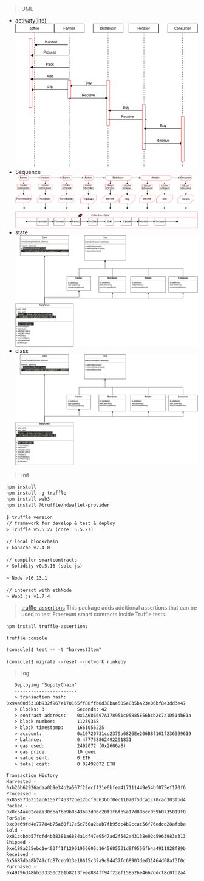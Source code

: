 >UML
-  activaty(lite)
![](UMLs/activaty.png)
- Sequence
![](UMLs/sequence.png)
- state
![](UMLs/state.png)
- class
![](UMLs/class.png)

> init 
```shell
npm install 
npm install -g truffle
npm install web3
npm install @truffle/hdwallet-provider

$ truffle version
// framework for develop & test & deploy 
> Truffle v5.5.27 (core: 5.5.27)

// local blockchain
> Ganache v7.4.0

// compiler smartcontracts
> Solidity v0.5.16 (solc-js)

> Node v16.13.1

// interact with ethNode
> Web3.js v1.7.4
```
> [truffle-assertions](https://www.npmjs.com/package/truffle-assertions) This package adds additional assertions that can be used to test Ethereum smart contracts inside Truffle tests.
> 
`npm install tr​​uffle-assertions`

`truffle console`
```
(console)$ test -- -t "harvestItem"

(console)$ migrate --reset --network rinkeby

```
> log
```
   Deploying 'SupplyChain'
   -----------------------
   > transaction hash:    0x94a60d5318b932f967e170165ff88ffb0d38bae505e835ba23e06bf8e3dd3e47
   > Blocks: 3            Seconds: 42
   > contract address:    0x1A686697A178951c05885E56bcb2c7a1D514bE1a
   > block number:        11239368
   > block timestamp:     1661056225
   > account:             0x10720731cd2379a6826Ee206B8f161f236399619
   > balance:             0.477758862492291831
   > gas used:            2492072 (0x2606a8)
   > gas price:           10 gwei
   > value sent:          0 ETH
   > total cost:          0.02492072 ETH
```
```
Transaction History
Harvested - 0xb26b62926adaa0b9e34b2a507f22ecff21e0bfea417111449e54bf075ef170f6
Processed - 0x85857d6311ac61557f46372be12bcf9c63bbf0ec11070f5dca1c70cad303fbd4
Packed - 0x8c54a402ceaa30dba76b9b0343b83d06c20f1f6fb5a17d886cc059b0735019f0
ForSale - 0xc9e69fd4e77784b75a60f17e5c750a2bab7fb95dc4b9ccac56f76edcd28afbba
Sold - 0x81ccbbb57fcfd4b38381a6884a1df47e9547ad2f542a43138e02c5963983e313
Shipped - 0xe188a235ebc1e403ff1f12901956605c1645685531d9f9556fb4a4911828f89b
Received - 0x5687dba8b749cfd87ceb913e106f5c32a9c94437fc68903ded31464d68af3f0c
Purchased - 0x49f96d48bb333350c201b8213feee884ff94f23ef158526e4667ddcf8c0fd2a4
````